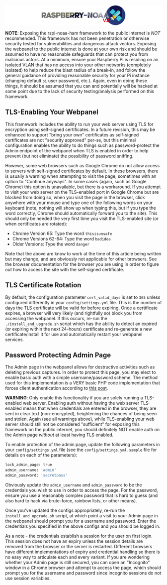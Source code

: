 ![Raspberry NOAA](../assets/header_1600_v2.png)

**NOTE**: Exposing the rspi-noaa-ham framework to the public internet is *NOT* recommended. This frameowrk has
not been penetration or otherwise security tested for vulnerabilities and dangerous attack vectors. Exposing the
webpanel to the public internet is done at your own risk and should be assumed to have no reasonable safeguards that
can protect you from malicious actors. At a minimum, ensure your Raspberry Pi is residing on an isolated VLAN that
has no access into your other networks (completely isolated) to help reduce the blast radius of a break-in, and follow
the general guidance of providing reasonable security for your Pi instance (changing default `pi` user password, etc.).
Again, even in doing these things, it should be assumed that you can and potentially will be hacked at some point due
to the lack of security testing/analysis performed on this framework.

## TLS-Enabling Your Webpanel

This framework includes the ability to run your web server using TLS for encryption using self-signed certificates.
In a future revision, this may be enhanced to support "bring your own" certificates as self-signed certificates
are not "security approved" per-se, but this minimal configuration enables the ability to do things such as
password-protect the Admin endpoint of the webpanel when TLS is enabled in order to help prevent (but not eliminate)
the possibility of password sniffing.

However, some web browsers such as Google Chrome do not allow access to servers with self-signed certificates by
default. In these browsers, there is usually a warning when attempting to visit the page, sometimes with an option
to "Continue anyways". In some cases (again, such as Google Chrome) this option is unavailable, but there is a
workaround. If you attempt to visit your web server on the TLS-enabled port in Google Chrome but are blocked from
doing so, when you visit the page in the browser, click anywhere with your mouse and type one of the following
words on your keyboard (note, nothing will show up when typing this, but if you type the word correctly, Chrome
should automatically forward you to the site). This should only be needed the very first time you visit the
TLS-enabled site (or when certificates are rotated):

* Chrome Version 65: Type the word `thisisunsafe`
* Chrome Versions 62-64: Type the word `badidea`
* Older Versions: Type the word `danger`

Note that the above are know to work at the time of this article being written but may change, and are obviously
not applicable for other browsers. See the browser documentation for the browser you are using in order to figure
out how to access the site with the self-signed certificate.

## TLS Certificate Rotation

By default, the configuration parameter `cert_valid_days` is set to `365` unless configured differently in your
`config/settings.yml` file. This is the number of days the TLS certificate will be valid for before expiring.
Once a certificate expires, a browser will very likely (and rightfully so) block you from accessing the webpanel.
If this occurs, re-run the `./install_and_upgrade.sh` script which has the ability to detect an expired (or expiring
within the next 24-hours) certificate and re-generate a new certificate/install it for use and automatically
restart your webpanel services.

## Password Protecting Admin Page

The Admin page in the webpanel allows for destructive activities such as deleting previous captures. In order to
protect this page, you may elect to enable basic auth with a simple username/password scheme. The method used for
this implementation is a VERY basic PHP code implementation that forces client authentication according to
[this post](https://www.php.net/manual/en/features.http-auth.php).

**WARNING**: Only enable this functionality if you are solely running a TLS-enabled web server. Enabling auth
without having the web server TLS-enabled means that when credentials are entered in the browser, they are sent
in clear text (non-encrypted), heightening the chances of being seen and stolen. Again (see all warnings above), while
TLS-enabling your web server should still not be considered "sufficient" for exposing this framework on the public
internet, you should definitely NOT enable auth on the Admin page *without* at least having TLS enabled.

To enable protection of the admin page, update the following parameters in your `config/settings.yml` file (see the
`config/settings.yml.sample` file for details on each of the parameters):

```bash
lock_admin_page: true
admin_username: 'admin'
admin_password: 'secretpass'
```

Obviously update the `admin_username` and `admin_password` to be the credentials you wish to use in order to access
the page. For the password, ensure you use a reasonably complex password that is hard to guess (and also hard to
hack via brute-force, rainbow lists, or other means).

Once you've updated the configs appropriately, re-run the `install_and_upgrade.sh` script, at which point a visit to
your Admin page in the webpanel should prompt you for a username and password. Enter the credentials you specified
in the above configs and you should be logged in.

As a note - the credentials establish a session for the user on first login. This session does not have an expiry
unless the session details are removed from the browser or the server is restarted. Different browsers have different
implementations of expiry and credential handling so there is no easy way to articulate each and every variant. If you
are wondering whether your Admin page is still secured, you can open an "Incognito" window in a Chrome browser and
attempt to access the page, which should prompt you for the username and password since incognito sessions do not
use session variables.
